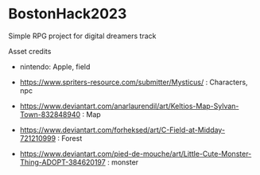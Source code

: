 # BostonHack2023
Simple RPG project for digital dreamers track

Asset credits
- nintendo:
	Apple, field

- https://www.spriters-resource.com/submitter/Mysticus/ :
	Characters, npc

- https://www.deviantart.com/anarlaurendil/art/Keltios-Map-Sylvan-Town-832848940 :
	Map

- https://www.deviantart.com/forheksed/art/C-Field-at-Midday-721210999 :
	Forest

- https://www.deviantart.com/pied-de-mouche/art/Little-Cute-Monster-Thing-ADOPT-384620197 :
	monster
